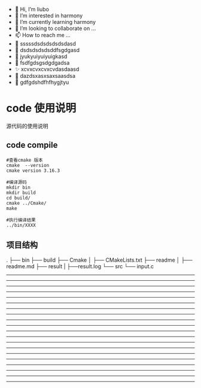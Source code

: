 * 👋 Hi, I’m liubo
* 👀 I’m interested in harmony
* 🌱 I’m currently learning harmony
* 💞️ I’m looking to collaborate on ...
* 📫 How to reach me ...
* 📇 sssssdsdsdsdsdsdasd
* 🎃 dsdsdsdsdsddfsgdgasd
* 🍺 jyukyuiyuiyuigkasd
* 🍥 fsdfgdsgsdgdgadsa
* ✨ xcvxcvxcvxcvdasdaasd
* 🍰 dazdsxasxsaxsaasdsa
* 🚨 gdfgdshdfhfhygjtyu

# code 使用说明

源代码的使用说明


## code compile 

```shell
#查看cmake 版本
cmake  --version
cmake version 3.16.3

#编译源码
mkdir bin
mkdir build
cd build/
cmake ../Cmake/
make

#执行编译结果
../bin/XXXX
```


## 项目结构

.
├── bin
├── build
├── Cmake
│   ├── CMakeLists.txt
├── readme
│   ├── readme.md
├── result
|   ├──result.log
└── src
    └── input.c



---
---
---
---
---
---
---
---
---
---
---
---
---
---
---
---
---
---
---
---
